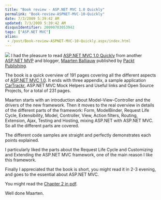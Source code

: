 ```yaml
---
title: "Book review - ASP.NET MVC 1.0 Quickly"
permalink: "Book-review-ASPNET-MVC-10-Quickly"
date: 7/3/2009 5:39:42 AM
updated: 7/3/2009 5:39:42 AM
disqusIdentifier: 20090703053942
tags: ["ASP.NET MVC"]
alias:
 - /post/Book-review-ASPNET-MVC-10-Quickly.aspx/index.html
---
```

[![](http://images.packtpub.com/images/100x123/184719754X.png)](http://www.packtpub.com/asp-net-model-view-controller-1-0-quickly/book) I had the pleasure to read [ASP.NET MVC 1.0 Quickly](http://www.packtpub.com/asp-net-model-view-controller-1-0-quickly/book) from another [ASP.NET MVP](https://mvp.support.microsoft.com/communities/mvp.aspx?product=1&competency=ASP/ASP.NET) and blogger, [Maarten Balliauw](http://blog.maartenballiauw.be/) published by [Packt Publishing](http://www.packtpub.com/). 

The book is a quick overview of 191 pages covering all the different aspects of [ASP.NET MVC 1.0](http://www.asp.net/mvc/). It ends with three appendix, a sample application [CarTrackr](http://www.codeplex.com/CarTrackr), ASP.NET MVC Mock Helpers and Useful links and Open Source Projects, for a total of 231 pages.
<!-- more -->

Maarten starts with an introduction about Model-View-Controller and the drivers of the new framework. Then it moves to the real overview in details of the different parts of the framework: Form, ModelBinder, Request Life Cycle, Extensibility, Model, Controller, View, Action filters, Routing, Extension, Ajax, Testing and Hosting, mixing ASP.NET with ASP.NET MVC. So all the different parts are covered.

The different code samples are straight and perfectly demonstrates each points explained.

I particularly liked the parts about the Request Life Cycle and Customizing and Extending the ASP.NET MVC framework, one of the main reason I like this framework.

Finally I appreciated that the book is short, you might read it in 2-3 evening, and goes to the essential about ASP.NET MVC.

You might read the [Chapter 2 in pdf](http://www.packtpub.com/files/asp-net-mvc-1-0-quickly-sample-chapter-2-your-first-asp-net-mvc-application.pdf).

Well done Maarten.
